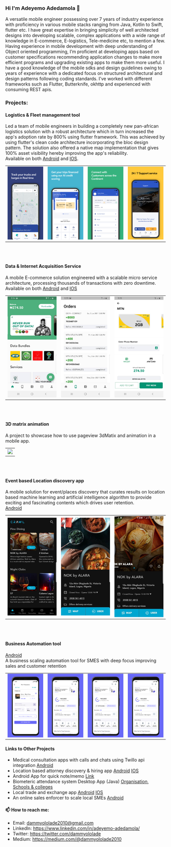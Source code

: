 ### Hi I'm Adeyemo Adedamola 👋

A versatile mobile engineer possessing over 7 years of industry experience with proficiency in various mobile stacks ranging from Java, Kotlin to Swift, flutter etc. I have great expertise in bringing simplicity of well architected designs into developing scalable, complex applications with a wide range of knowledge in E-commerce, E-logistics, Tele-medicine etc, to mention a few. Having experience in mobile development with deep understanding of Object oriented programming, I’m proficient at developing apps based on customer specifications recommending application changes to make more efficient programs and upgrading existing apps to make them more useful. I have a good knowledge of the mobile sdks and design guidelines owing to years of experience with a dedicated focus on structured architectural and design patterns following coding standards. I’ve worked with different frameworks such as Flutter, Butterknife, okhttp and experienced with consuming REST apis.

### Projects:
#### Logistics & Fleet management tool
Led a team of mobile engineers in building a completely new pan-african logistics solution with a robust architecture which in turn increased the app's adoption rate by 800% using flutter framework. This was achieved by using flutter's clean code architecture incorporating the bloc design pattern. The solution also offered a native map implementation that gives 100% asset visibility hereby improving the app's reliability.<br/>
Available on both [Android](https://play.google.com/store/apps/details?id=io.kobodriver.kobodriver) and [IOS](https://apps.apple.com/us/app/kobo-transporter/id1476194142?ls=1).
<div style="text-align: center"><table><tr>
  <td style="text-align: center">
  <a href="https://raw.githubusercontent.com/Dammyololade/Dammyololade/main/Frame 1.png">
    <img src="https://raw.githubusercontent.com/Dammyololade/Dammyololade/main/Frame 1.png" width="200"/></a>
</td>
 <td style="text-align: center">
  <a href="https://raw.githubusercontent.com/Dammyololade/Dammyololade/main/Frame 2.png">
    <img src="https://raw.githubusercontent.com/Dammyololade/Dammyololade/main/Frame 2.png" width="200"/></a>
</td>
  <td style="text-align: center">
  <a href="https://raw.githubusercontent.com/Dammyololade/Dammyololade/main/Frame 3.png">
    <img src="https://raw.githubusercontent.com/Dammyololade/Dammyololade/main/Frame 3.png" width="200"/></a>
</td>
  </td>
  <td style="text-align: center">
  <a href="https://raw.githubusercontent.com/Dammyololade/Dammyololade/main/Frame 4.png">
    <img src="https://raw.githubusercontent.com/Dammyololade/Dammyololade/main/Frame 4.png" width="200"/></a>
</td>
</tr></table></div>
<br/><br/>

#### Data & Internet Acquisition Service
A mobile E-commerce solution engineered with a scalable micro service architecture, processing thousands of transactions with zero downtime. <br/>
Available on both [Android](https://play.google.com/store/apps/details?id=com.novugrid.de_wallet) and [IOS](https://apps.apple.com/us/app/de-wallet/id1484134193)

<div style="text-align: center"><table><tr>
  <td style="text-align: center">
  <a href="https://raw.githubusercontent.com/Dammyololade/Dammyololade/main/dewallet_1.jpeg">
    <img src="https://raw.githubusercontent.com/Dammyololade/Dammyololade/main/dewallet_1.jpeg" width="200"/></a>
</td>
 <td style="text-align: center">
  <a href="https://raw.githubusercontent.com/Dammyololade/Dammyololade/main/dewallet_2.jpeg">
    <img src="https://raw.githubusercontent.com/Dammyololade/Dammyololade/main/dewallet_2.jpeg" width="200"/></a>
</td>
  <td style="text-align: center">
  <a href="https://raw.githubusercontent.com/Dammyololade/Dammyololade/main/dewallet_3.jpeg">
    <img src="https://raw.githubusercontent.com/Dammyololade/Dammyololade/main/dewallet_3.jpeg" width="200"/></a>
</td>
</tr></table></div>
<br/><br/>

#### 3D matrix animation
A project to showcase how to use pageview 3dMatix and animation in a mobile app.

<div style="text-align: center"><table><tr>
  <td style="text-align: center">
  <a href="https://github.com/Dammyololade/flutter_animation_challenge/blob/master/demo.gif">
    <img src="https://github.com/Dammyololade/flutter_animation_challenge/blob/master/demo.gif" width="200"/></a>
</td>
</tr></table></div>
<br/><br/>

#### Event based Location discovery app
A mobile solution for event/places discovery that curates results on location based machine learning and artificial intelligence algorithm to provide exciting and fascinating contents which drives user retention.<br/>
[Android](https://play.google.com/store/apps/details?id=com.mycrawlapp.crawl)

<div style="text-align: center"><table><tr>
  <td style="text-align: center">
  <a href="https://raw.githubusercontent.com/Dammyololade/Dammyololade/main/crawl_4.jpg">
    <img src="https://raw.githubusercontent.com/Dammyololade/Dammyololade/main/crawl_4.jpg" width="200"/></a>
</td>
 <td style="text-align: center">
  <a href="https://raw.githubusercontent.com/Dammyololade/Dammyololade/maincrawl_2.jpg">
    <img src="https://raw.githubusercontent.com/Dammyololade/Dammyololade/main/crawl_2.jpg" width="200"/></a>
</td>
  <td style="text-align: center">
  <a href="https://raw.githubusercontent.com/Dammyololade/Dammyololade/main/crawl_1.jpg">
    <img src="https://raw.githubusercontent.com/Dammyololade/Dammyololade/main/crawl_1.jpg" width="200"/></a>
</td>
</tr></table></div>
<br/><br/>

#### Business Automation tool
[Android](https://play.google.com/store/apps/details?id=com.novugrid.noja360)<br/>
A business scaling automation tool for SMES with deep focus improving sales and customer retention
<div style="text-align: center"><table><tr>
  <td style="text-align: center">
  <a href="https://raw.githubusercontent.com/Dammyololade/Dammyololade/main/noja_1.png">
    <img src="https://raw.githubusercontent.com/Dammyololade/Dammyololade/main/noja_1.png" width="200"/></a>
</td>
 <td style="text-align: center">
  <a href="https://raw.githubusercontent.com/Dammyololade/Dammyololade/main/noja_2.png">
    <img src="https://raw.githubusercontent.com/Dammyololade/Dammyololade/main/noja_2.png" width="200"/></a>
</td>
  <td style="text-align: center">
  <a href="https://raw.githubusercontent.com/Dammyololade/Dammyololade/main/noja_3.png">
    <img src="https://raw.githubusercontent.com/Dammyololade/Dammyololade/main/noja_3.png" width="200"/></a>
</td>
  </td>
  <td style="text-align: center">
  <a href="https://raw.githubusercontent.com/Dammyololade/Dammyololade/main/noja_5.png">
    <img src="https://raw.githubusercontent.com/Dammyololade/Dammyololade/main/noja_5.png" width="200"/></a>
</td>
</tr></table></div>

#### Links to Other Projects
  - Medical consultation apps with calls and chats using Twillo api integration [Android](https://play.google.com/store/apps/details?id=com.webmediks.io)
  - Location based attorney discovery & hiring app [Android](https://play.google.com/store/apps/details?id=com.zbm.myattorney) [IOS](https://itunes.apple.com/us/app/my-attorney-ng/id1422379164#?platform=iphone)
  - Android App for quick note/memo [Link](https://play.google.com/store/apps/details?id=com.novugrid.snappynote)
  - Biometeric attendance system Desktop App (Java) [Organisation](https://sourceforge.net/projects/trackmetricks/), [Schools & colleges](https://sourceforge.net/p/ovice-time/)
  - Local trade and exchange app [Android](https://play.google.com/store/apps/details?id=com.novugrid.paro_mobile) [IOS](https://apps.apple.com/us/app/baater/id1466709189)
  - An online sales enforcer to scale local SMEs [Android](https://play.google.com/store/apps/details?id=com.novugrid.nojasales)


#### 📫 How to reach me:
  - Email: dammyololade2010@gmail.com
  - Linkedln: https://www.linkedin.com/in/adeyemo-adedamola/
  - Twitter: https://twitter.com/dammyololade
  - Medium: https://medium.com/@dammyololade2010

<!--
**Dammyololade/Dammyololade** is a ✨ _special_ ✨ repository because its `README.md` (this file) appears on your GitHub profile.

Here are some ideas to get you started:

- 🔭 I’m currently working on ...
- 🌱 I’m currently learning ...
- 👯 I’m looking to collaborate on ...
- 🤔 I’m looking for help with ...
- 💬 Ask me about ...
- 📫 How to reach me: ...
- 😄 Pronouns: ...
- ⚡ Fun fact: ...
-->

